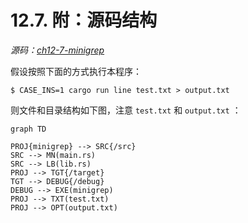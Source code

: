 # 12.7. 附：源码结构

*源码：[ch12-7-minigrep](https://gitee.com/lindorof/Rust_The_Book/tree/master/ch12-7-minigrep)*

假设按照下面的方式执行本程序：
```text
$ CASE_INS=1 cargo run line test.txt > output.txt
```

则文件和目录结构如下图，注意 ```test.txt``` 和 ```output.txt``` ：

```
graph TD

PROJ{minigrep} --> SRC{/src}
SRC --> MN(main.rs)
SRC --> LB(lib.rs)
PROJ --> TGT{/target}
TGT --> DEBUG{/debug}
DEBUG --> EXE(minigrep)
PROJ --> TXT(test.txt)
PROJ --> OPT(output.txt)
```